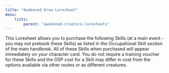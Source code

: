 ```yaml
---
title: "Awakened Drow Loresheet"
menu:
    lists:
        parent: "awakened-creature-loresheets"
---
```

This Loresheet allows you to purchase the following Skills (at a main event - you may not prebook these Skills) as listed in the Occupational Skill section of the main handbook. All of these Skills when purchased will appear immediately on your character card. You do not require a training voucher for these Skills and the OSP cost for a Skill may differ in cost from the options available via other routes or as different creatures.